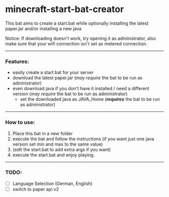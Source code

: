# minecraft-start-bat-creator
This bat aims to create a start.bat while optionally installing the latest paper.jar and/or installing a new java 

Notice: If downloading doesn't work, try opening it as administrator, also make sure that your wifi connection isn't set as metered connection.

* * *

### Features:

- easily create a start.bat for your server
- download the latest paper.jar (*may require* the bat to be run as administrator)
- even download java if you don't have it installed / need a different version (*may require* the bat to be run as administrator)
  - set the downloaded java as JAVA_Home (***requires*** the bat to be run as administrator)

* * *

### How to use:
1. Place this bat in a new folder
2. execute the bat and follow the instructions (if you want just one java version set min and max to the same value)
3. (edit the start.bat to add extra args if you want)
4. execute the start.bat and enjoy playing.

* * *

### TODO:
- [ ] Language Selection (German, English)
- [ ] switch to paper api v2
